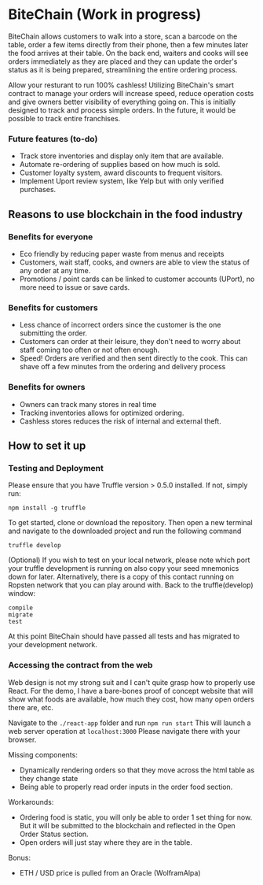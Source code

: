# BiteChain (Work in progress)

BiteChain allows customers to walk into a store, scan a barcode on the table, order a few items directly from their phone, then a few minutes later the food arrives at their table. On the back end, waiters and cooks will see orders immediately as they are placed and they can update the order's status as it is being prepared, streamlining the entire ordering process.

Allow your resturant to run 100% cashless! Utilizing BiteChain's smart contract to manage your orders will increase speed, reduce operation costs and give owners better visibility of everything going on. This is initially designed to track and process simple orders. In the future, it would be possible to track entire franchises.

### Future features (to-do)

- Track store inventories and display only item that are available.
- Automate re-ordering of supplies based on how much is sold.
- Customer loyalty system, award discounts to frequent visitors.
- Implement Uport review system, like Yelp but with only verified purchases.

## Reasons to use blockchain in the food industry

### Benefits for everyone

- Eco friendly by reducing paper waste from menus and receipts
- Customers, wait staff, cooks, and owners are able to view the status of any order at any time.
- Promotions / point cards can be linked to customer accounts (UPort), no more need to issue or save cards.

### Benefits for customers

- Less chance of incorrect orders since the customer is the one submitting the order.
- Customers can order at their leisure, they don't need to worry about staff coming too often or not often enough.
- Speed! Orders are verified and then sent directly to the cook. This can shave off a few minutes from the ordering and delivery process

### Benefits for owners

- Owners can track many stores in real time
- Tracking inventories allows for optimized ordering.
- Cashless stores reduces the risk of internal and external theft.

## How to set it up

### Testing and Deployment

Please ensure that you have Truffle version > 0.5.0 installed. If not, simply run:

```
npm install -g truffle
```

To get started, clone or download the repository. Then open a new terminal and navigate to the downloaded project and run the following command

```
truffle develop
```

(Optional) If you wish to test on your local network, please note which port your truffle development is running on also copy your seed mnemonics down for later. Alternatively, there is a copy of this contact running on Ropsten network that you can play around with. Back to the truffle(develop) window:

```
compile
migrate
test
```

At this point BiteChain should have passed all tests and has migrated to your development network.

### Accessing the contract from the web

Web design is not my strong suit and I can't quite grasp how to properly use React. For the demo, I have a bare-bones proof of concept website that will show what foods are available, how much they cost, how many open orders there are, etc.

Navigate to the `./react-app` folder and run `npm run start` This will launch a web server operation at `localhost:3000` Please navigate there with your browser.

Missing components:

- Dynamically rendering orders so that they move across the html table as they change state
- Being able to properly read order inputs in the order food section.

Workarounds:

- Ordering food is static, you will only be able to order 1 set thing for now. But it will be submitted to the blockchain and reflected in the Open Order Status section.
- Open orders will just stay where they are in the table.

Bonus:

- ETH / USD price is pulled from an Oracle (WolframAlpa)
